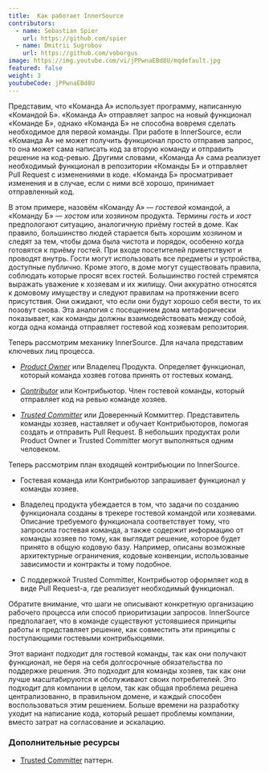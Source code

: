 ```yaml
---
title:  Как работает InnerSource
contributors:
  - name: Sebastian Spier
    url: https://github.com/spier
  - name: Dmitrii Sugrobov
    url: https://github.com/voborgus
image: https://img.youtube.com/vi/jPPwnaEBd8U/mqdefault.jpg
featured: false
weight: 3
youtubeCode: jPPwnaEBd8U
---
```

<div class="paragraph">
<p>Представим, что «Команда А» использует программу, написанную «Командой Б».
«Команда А» отправляет запрос на новый функционал «Команде Б», однако «Команда Б» не способна вовремя сделать необходимое для первой команды.
При работе в InnerSource, если «Команда А» не может получить функционал просто отправив запрос, то она может сама написать код за вторую команду и отправить решение на код-ревью.
Другими словами, «Команда А» сама реализует необходимый функционал в репозитории «Команды Б» и отправляет Pull Request с изменениями в коде.
«Команда Б» просматривает изменения и в случае, если с ними всё хорошо, принимает отправленный код.</p>
</div>
<div class="paragraph">
<p>В этом примере, назовём «Команду А» — <em>гостевой</em> командой, а «Команду Б» — <em>хостом</em> или хозяином продукта.
Термины <em>гость</em> и <em>хост</em> предпологают ситуацию, аналогичную приёму гостей в доме.
Как правило, большинство людей старается быть хорошим хозяином и следят за тем, чтобы дома была чистота и порядок, особенно когда готовятся к приёму гостей.
При входе посетителей приветствуют и проводят внутрь.
Гости могут использовать все предметы и устройства, доступные публично.
Кроме этого, в доме могут существовать правила, соблюдать которые просят всех гостей.
Большинство гостей стремятся выражать уважение к хозяевам и их жилищу.
Они аккуратно относятся к домовому имуществу и следуют правилам на протяжении всего присутствия.
Они ожидают, что если они будут хорошо себя вести, то их позовут снова.
Эта аналогия с посещением дома метафорически показывает, как команды должны взаимодействовать между собой, когда одна команда отправляет гостевой код хозяевам репозитория.</p>
</div>
<div class="paragraph">
<p>Теперь рассмотрим механику InnerSource.
Для начала представим ключевых лиц процесса.</p>
</div>
<div class="ulist">
<ul>
<li>
<p><a href="https://innersourcecommons.net/learn/learning-path/product-owner/01"><em>Product Owner</em></a> или Владелец Продукта. Определяет функционал, который команда хозяев готова принять от гостевых команд.</p>
</li>
<li>
<p><a href="https://innersourcecommons.net/learn/learning-path/contributor/01"><em>Contributor</em></a> или Контрибьютор. Член гостевой команды, который отправляет код на ревью команде хозяев.</p>
</li>
<li>
<p><a href="https://innersourcecommons.net/learn/learning-path/trusted-committer/01"><em>Trusted Committer</em></a> или Доверенный Коммиттер. Представитель команды хозяев, наставляет и обучает Контрибьюторов, помогая создать и отправить Pull Request. В небольших продуктах роли Product Owner и Trusted Committer могут выполняться одним человеком.</p>
</li>
</ul>
</div>
<div class="paragraph">
<p>Теперь рассмотрим план входящей контрибьюции по InnerSource.</p>
</div>
<div class="ulist">
<ul>
<li>
<p>Гостевая команда или Контрибьютор запрашивает функционал у команды хозяев.</p>
</li>
<li>
<p>Владелец продукта убеждается в том, что задачи по созданию функционала созданы в трекере гостевой командой или хозяевами.
Описание требуемого функционала соответствует тому, что запросила гостевая команда, а также содержит информацию от команды хозяев по тому, как выглядит решение, которое будет принято в общую кодовую базу.
Например, описаны возможные архитектурные ограничения, кодовые конвенции, использованые зависимости и контракты и тому подобное.</p>
</li>
<li>
<p>С поддержкой Trusted Committer, Контрибьютор оформляет код в виде Pull Request-а, где реализует необходимый функционал.</p>
</li>
</ul>
</div>
<div class="paragraph">
<p>Обратите внимание, что шаги не описывают конкретную организацию рабочего процесса или способ приоритизации запросов.
InnerSource предполагает, что в команде существуют устоявшиеся принципы работы и представляет решение, как совместить эти принципы с поступающими гостевыми контрибьюциями.</p>
</div>
<div class="paragraph">
<p>Этот вариант подходит для гостевой команды, так как они получают функционал, не беря на себя долгосрочные обязательства по поддержке решения.
Это подходит для команды хозяев, так как они лучше масштабируются и обслуживают своих потребителей.
Это подходит для компании в целом, так как общая проблема решена централизованно, в правильном домене, и каждый способен воспользоваться этим решением.
Больше времени на разработку уходит на написание кода, который решает проблемы компании, вместо затрат на согласование и эскалацию.</p>
</div>
<div class="sect2">
<h3 id="_дополнительные_ресурсы">Дополнительные ресурсы</h3>
<div class="ulist">
<ul>
<li>
<p><a href="https://patterns.innersourcecommons.org/p/trusted-committer">Trusted Committer</a> паттерн.</p>
</li>
</ul>
</div>
</div>
<!--- This file autogenerated from https://github.com/InnerSourceCommons/InnerSourceLearningPath/blob/master/scripts -->